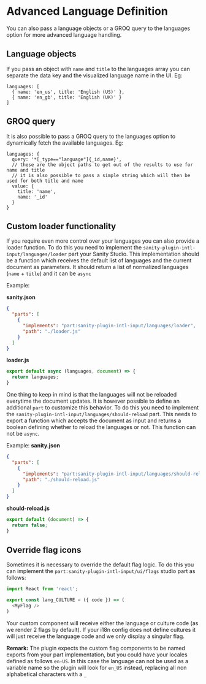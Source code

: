 # Advanced Language Definition
You can also pass a language objects or a GROQ query to the languages option for more advanced language handling.

## Language objects
If you pass an object with `name` and `title` to the languages array you can separate the data key and the visualized language name in the UI.
Eg:
```
languages: [
  { name: 'en_us', title: 'English (US)' },
  { name: 'en_gb', title: 'English (UK)' }
]
```

## GROQ query
It is also possible to pass a GROQ query to the languages option to dynamically fetch the available languages.
Eg:
```
languages: {
  query: '*[_type=="language"]{_id,name}',
  // these are the object paths to get out of the results to use for name and title
  // it is also possible to pass a simple string which will then be used for both title and name
  value: {
    title: 'name',
    name: '_id'
  }
}
```

## Custom loader functionality
If you require even more control over your languages you can also provide a loader function. To do this you need to implement the `sanity-plugin-intl-input/languages/loader` part your Sanity Studio. This implementation should be a function which receives the default list of languages and the current document as parameters. It should return a list of normalized languages (`name` + `title`) and it can be `async`

Example:

**sanity.json**
```json
{
  "parts": [
    {
      "implements": "part:sanity-plugin-intl-input/languages/loader",
      "path": "./loader.js"
    }
  ]
}
```

**loader.js**
```js
export default async (languages, document) => {
  return languages;
}
```

One thing to keep in mind is that the languages will not be reloaded everytime the document updates. It is however possible to define an additional `part` to customize this behavior. To do this you need to implement the `sanity-plugin-intl-input/languages/should-reload` part. This needs to export a function which accepts the document as input and returns a boolean defining whether to reload the languages or not. This function can not be `async`.

Example:
**sanity.json**
```json
{
  "parts": [
    {
      "implements": "part:sanity-plugin-intl-input/languages/should-reload",
      "path": "./should-reload.js"
    }
  ]
}
```

**should-reload.js**
```js
export default (document) => {
  return false;
}
```

## Override flag icons
Sometimes it is necessary to override the default flag logic. To do this you can implement the `part:sanity-plugin-intl-input/ui/flags` studio part as follows:

```flags.js
import React from 'react';

export const lang_CULTURE = ({ code }) => (
  <MyFlag />
)
```

Your custom component will receive either the language or culture code (as we render 2 flags by default). If your i18n config does not define cultures it will just receive the language code and we only display a singular flag.

**Remark:** The plugin expects the custom flag components to be named exports from your part implementation, but you could have your locales defined as follows `en-US`. In this case the language can not be used as a variable name so the plugin will look for `en_US` instead, replacing all non alphabetical characters with a `_`